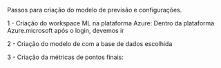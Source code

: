 Passos para criação do modelo de previsão e configurações.

1 - Criação do workspace ML na plataforma Azure:
	Dentro da plataforma Azure.microsoft após o login, devemos ir

2 - Criação do modelo de com a base de dados escolhida

3 - Criação da métricas de pontos finais:
